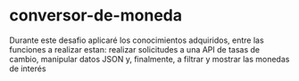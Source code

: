 # conversor-de-moneda
Durante este desafio aplicaré los conocimientos adquiridos, entre las funciones a realizar estan: realizar solicitudes a una API de tasas de cambio, manipular datos JSON y, finalmente, a filtrar y mostrar las monedas de interés

